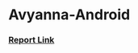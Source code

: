# Avyanna-Android
<a href="https://docs.google.com/document/d/1qtC2CZWN5Wt6v46wDJdsyMXgzBD00t3N/edit?usp=share_link&ouid=100380291793051527284&rtpof=true&sd=true"><h3>Report Link</h3></a>
